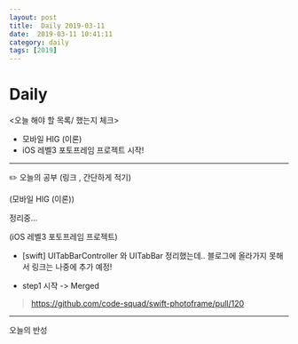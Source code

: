 ```yaml
---
layout: post
title:  Daily 2019-03-11
date:  2019-03-11 10:41:11
category: daily
tags: [2019]
---
```


# Daily

<오늘 해야 할 목록/ 했는지 체크>

- 모바일 HIG (이론)
- iOS 레벨3 포토프레임 프로젝트 시작!

------

✏️ 오늘의 공부 (링크 , 간단하게 적기)

(모바일 HIG (이론))

정리중...

(iOS 레벨3 포토프레임 프로젝트)

* [swift] UITabBarController 와 UITabBar 정리했는데.. 블로그에 올라가지 못해서 링크는 나중에 추가 예정!

* step1 시작 -> Merged

> https://github.com/code-squad/swift-photoframe/pull/120

------

오늘의 반성

> 